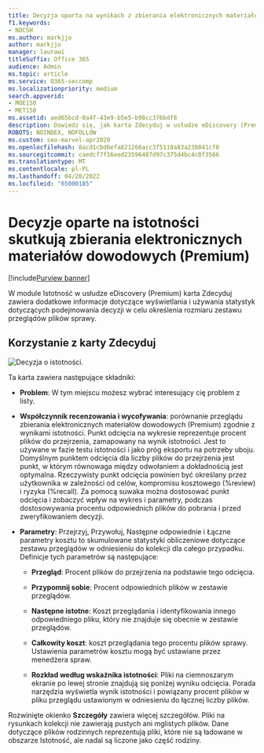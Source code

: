 ```yaml
---
title: Decyzja oparta na wynikach z zbierania elektronicznych materiałów dowodowych (Premium)
f1.keywords:
- NOCSH
ms.author: markjjo
author: markjjo
manager: laurawi
titleSuffix: Office 365
audience: Admin
ms.topic: article
ms.service: O365-seccomp
ms.localizationpriority: medium
search.appverid:
- MOE150
- MET150
ms.assetid: aed65bcd-0a4f-43e9-b5e5-b98cc376bdf8
description: Dowiedz się, jak karta Zdecyduj w usłudze eDiscovery (Premium) udostępnia dane, które mogą pomóc w określeniu prawidłowego rozmiaru zestawu przeglądów plików sprawy.
ROBOTS: NOINDEX, NOFOLLOW
ms.custom: seo-marvel-apr2020
ms.openlocfilehash: 8acd1cbd6efa821266acc3f5110a83a238841cf8
ms.sourcegitcommit: caedcf7f16eed23596487d97c375d4bc4c8f3566
ms.translationtype: MT
ms.contentlocale: pl-PL
ms.lasthandoff: 04/20/2022
ms.locfileid: "65000185"
---
```

# <a name="decisions-based-on-relevance-results-in-ediscovery-premium"></a>Decyzje oparte na istotności skutkują zbierania elektronicznych materiałów dowodowych (Premium)

[!include[Purview banner](../includes/purview-rebrand-banner.md)]
  
W module Istotność w usłudze eDiscovery (Premium) karta Zdecyduj zawiera dodatkowe informacje dotyczące wyświetlania i używania statystyk dotyczących podejmowania decyzji w celu określenia rozmiaru zestawu przeglądów plików sprawy.
  
## <a name="using-the-decide-tab"></a>Korzystanie z karty Zdecyduj

![Decyzja o istotności.](../media/f32fed89-f3b5-404a-90c7-ea25d2eb58a9.png)
  
Ta karta zawiera następujące składniki:
  
- **Problem**: W tym miejscu możesz wybrać interesujący cię problem z listy.

- **Współczynnik recenzowania i wycofywania**: porównanie przeglądu zbierania elektronicznych materiałów dowodowych (Premium) zgodnie z wynikami istotności. Punkt odcięcia na wykresie reprezentuje procent plików do przejrzenia, zamapowany na wynik istotności. Jest to używane w fazie testu istotności i jako próg eksportu na potrzeby uboju. Domyślnym punktem odcięcia dla liczby plików do przejrzenia jest punkt, w którym równowaga między odwołaniem a dokładnością jest optymalna. Rzeczywisty punkt odcięcia powinien być określany przez użytkownika w zależności od celów, kompromisu kosztowego (%review) i ryzyka (%recall). Za pomocą suwaka można dostosować punkt odcięcia i zobaczyć wpływ na wykres i parametry, podczas dostosowywania procentu odpowiednich plików do pobrania i przed zweryfikowaniem decyzji.

- **Parametry**: Przejrzyj, Przywołuj, Następne odpowiednie i Łączne parametry kosztu to skumulowane statystyki obliczeniowe dotyczące zestawu przeglądów w odniesieniu do kolekcji dla całego przypadku. Definicje tych parametrów są następujące:

  - **Przegląd**: Procent plików do przejrzenia na podstawie tego odcięcia.

  - **Przypomnij sobie**: Procent odpowiednich plików w zestawie przeglądów.

  - **Następne istotne**: Koszt przeglądania i identyfikowania innego odpowiedniego pliku, który nie znajduje się obecnie w zestawie przeglądów.

  - **Całkowity koszt**: koszt przeglądania tego procentu plików sprawy. Ustawienia parametrów kosztu mogą być ustawiane przez menedżera spraw.

  - **Rozkład według wskaźnika istotności**: Pliki na ciemnoszarym ekranie po lewej stronie znajdują się poniżej wyniku odcięcia. Porada narzędzia wyświetla wynik istotności i powiązany procent plików w pliku przeglądu ustawionym w odniesieniu do łącznej liczby plików.

Rozwinięte okienko **Szczegóły** zawiera więcej szczegółów. Pliki na rysunkach kolekcji nie zawierają pustych ani mglistych plików. Dane dotyczące plików rodzinnych reprezentują pliki, które nie są ładowane w obszarze Istotność, ale nadal są liczone jako część rodziny.
